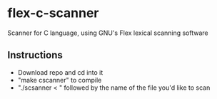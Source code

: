 # flex-c-scanner
Scanner for C language, using GNU's Flex lexical scanning software
## Instructions
- Download repo and cd into it
- "make cscanner" to compile
- "./scsanner < " followed by the name of the file you'd like to scan
